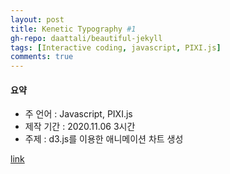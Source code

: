 ```yaml
---
layout: post
title: Kenetic Typography #1
gh-repo: daattali/beautiful-jekyll
tags: [Interactive coding, javascript, PIXI.js]
comments: true
---
```


#### 요약

- 주 언어 : Javascript, PIXI.js
- 제작 기간 : 2020.11.06 3시간
- 주제 : d3.js를 이용한 애니메이션 차트 생성


[link](/assets/pixi_example/kinetic_typograpy_1/index.html)

